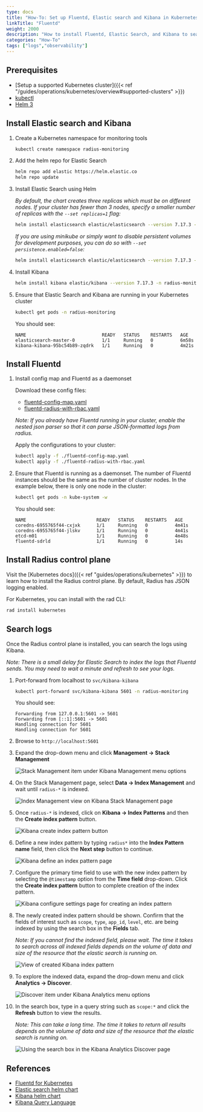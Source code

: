 ```yaml
---
type: docs
title: "How-To: Set up Fluentd, Elastic search and Kibana in Kubernetes"
linkTitle: "Fluentd"
weight: 2000
description: "How to install Fluentd, Elastic Search, and Kibana to search control plane logs in Kubernetes"
categories: "How-To"
tags: ["logs","observability"]
---
```


## Prerequisites

- [Setup a supported Kubernetes cluster]({{< ref "/guides/operations/kubernetes/overview#supported-clusters" >}})
- [kubectl](https://kubernetes.io/docs/tasks/tools/)
- [Helm 3](https://helm.sh/)

## Install Elastic search and Kibana

1. Create a Kubernetes namespace for monitoring tools

    ```bash
    kubectl create namespace radius-monitoring
    ```

2. Add the helm repo for Elastic Search

    ```bash
    helm repo add elastic https://helm.elastic.co
    helm repo update
    ```

3. Install Elastic Search using Helm

    _By default, the chart creates three replicas which must be on different nodes. If your cluster has fewer than 3 nodes, specify a smaller number of replicas with the `--set replicas=1` flag:_

    ```bash
    helm install elasticsearch elastic/elasticsearch --version 7.17.3 -n radius-monitoring --set replicas=1
    ```

    _If you are using minikube or simply want to disable persistent volumes for development purposes, you can do so with `--set persistence.enabled=false`:_

    ```bash
    helm install elasticsearch elastic/elasticsearch --version 7.17.3 -n radius-monitoring --set persistence.enabled=false,replicas=1
    ```

4. Install Kibana

    ```bash
    helm install kibana elastic/kibana --version 7.17.3 -n radius-monitoring
    ```

5. Ensure that Elastic Search and Kibana are running in your Kubernetes cluster

    ```bash
    kubectl get pods -n radius-monitoring
    ```

    You should see:

    ```
    NAME                            READY   STATUS    RESTARTS   AGE
    elasticsearch-master-0          1/1     Running   0          6m58s
    kibana-kibana-95bc54b89-zqdrk   1/1     Running   0          4m21s
    ```

## Install Fluentd

1. Install config map and Fluentd as a daemonset

    Download these config files:
    - [fluentd-config-map.yaml](fluentd-config-map.yaml)
    - [fluentd-radius-with-rbac.yaml](fluentd-radius-with-rbac.yaml)

    _Note: If you already have Fluentd running in your cluster, enable the nested json parser so that it can parse JSON-formatted logs from radius._

    Apply the configurations to your cluster:

    ```bash
    kubectl apply -f ./fluentd-config-map.yaml
    kubectl apply -f ./fluentd-radius-with-rbac.yaml
    ```

2. Ensure that Fluentd is running as a daemonset. The number of Fluentd instances should be the same as the number of cluster nodes. In the example below, there is only one node in the cluster:

    ```bash
    kubectl get pods -n kube-system -w
    ```

    You should see:

    ```
    NAME                          READY   STATUS    RESTARTS   AGE
    coredns-6955765f44-cxjxk      1/1     Running   0          4m41s
    coredns-6955765f44-jlskv      1/1     Running   0          4m41s
    etcd-m01                      1/1     Running   0          4m48s
    fluentd-sdrld                 1/1     Running   0          14s
    ```

## Install Radius control plane

Visit the [Kubernetes docs]({{< ref "guides/operations/kubernetes" >}}) to learn how to install the Radius control plane. By default, Radius has JSON logging enabled.

For Kubernetes, you can install with the rad CLI:

```bash
rad install kubernetes
```

## Search logs

Once the Radius control plane is installed, you can search the logs using Kibana.

_Note: There is a small delay for Elastic Search to index the logs that Fluentd sends. You may need to wait a minute and refresh to see your logs._

1. Port-forward from localhost to `svc/kibana-kibana`

    ```bash
    kubectl port-forward svc/kibana-kibana 5601 -n radius-monitoring
    ```

    You should see:

    ```
    Forwarding from 127.0.0.1:5601 -> 5601
    Forwarding from [::1]:5601 -> 5601
    Handling connection for 5601
    Handling connection for 5601
    ```

1. Browse to `http://localhost:5601`

2. Expand the drop-down menu and click **Management → Stack Management**

    ![Stack Management item under Kibana Management menu options](kibana-1.png)

3. On the Stack Management page, select **Data → Index Management** and wait until `radius-*` is indexed.

    ![Index Management view on Kibana Stack Management page](kibana-2.png)

4. Once `radius-*` is indexed, click on **Kibana → Index Patterns** and then the **Create index pattern** button.

    ![Kibana create index pattern button](kibana-3.png)

5. Define a new index pattern by typing `radius*` into the **Index Pattern name** field, then click the **Next step** button to continue.

    ![Kibana define an index pattern page](kibana-4.png)

6. Configure the primary time field to use with the new index pattern by selecting the `@timestamp` option from the **Time field** drop-down. Click the **Create index pattern** button to complete creation of the index pattern.

    ![Kibana configure settings page for creating an index pattern](kibana-5.png)

7. The newly created index pattern should be shown. Confirm that the fields of interest such as `scope`, `type`, `app_id`, `level`, etc. are being indexed by using the search box in the **Fields** tab.

    _Note: If you cannot find the indexed field, please wait. The time it takes to search across all indexed fields depends on the volume of data and size of the resource that the elastic search is running on._

    ![View of created Kibana index pattern](kibana-6.png)

8. To explore the indexed data, expand the drop-down menu and click **Analytics → Discover**.

    ![Discover item under Kibana Analytics menu options](kibana-7.png)

9. In the search box, type in a query string such as `scope:*` and click the **Refresh** button to view the results.

    _Note: This can take a long time. The time it takes to return all results depends on the volume of data and size of the resource that the elastic search is running on._

    ![Using the search box in the Kibana Analytics Discover page](kibana-8.png)

## References

* [Fluentd for Kubernetes](https://docs.fluentd.org/v/0.12/articles/kubernetes-fluentd)
* [Elastic search helm chart](https://github.com/elastic/helm-charts/tree/master/elasticsearch)
* [Kibana helm chart](https://github.com/elastic/helm-charts/tree/master/kibana)
* [Kibana Query Language](https://www.elastic.co/guide/en/kibana/current/kuery-query.html)
